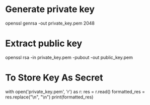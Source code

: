 # Generate private key
openssl genrsa -out private_key.pem 2048

# Extract public key
openssl rsa -in private_key.pem -pubout -out public_key.pem

# To Store Key As Secret
with open('private_key.pem', 'r') as r:
    res = r.read()
formatted_res = res.replace("\n", "\\n")
print(formatted_res)